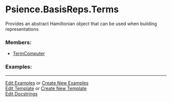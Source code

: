 # <a id="Psience.BasisReps.Terms">Psience.BasisReps.Terms</a>
    
Provides an abstract Hamiltonian object that can be used when building representations

### Members:

  - [TermComputer](Terms/TermComputer.md)

### Examples:



___

[Edit Examples](https://github.com/McCoyGroup/References/edit/gh-pages/Documentation/examples/Psience/BasisReps/Terms.md) or 
[Create New Examples](https://github.com/McCoyGroup/References/new/gh-pages/?filename=Documentation/examples/Psience/BasisReps/Terms.md) <br/>
[Edit Template](https://github.com/McCoyGroup/References/edit/gh-pages/Documentation/templates/Psience/BasisReps/Terms.md) or 
[Create New Template](https://github.com/McCoyGroup/References/new/gh-pages/?filename=Documentation/templates/Psience/BasisReps/Terms.md) <br/>
[Edit Docstrings](https://github.com/McCoyGroup/Psience/edit/master/BasisReps/Terms/__init__.py?message=Update%20Docs)